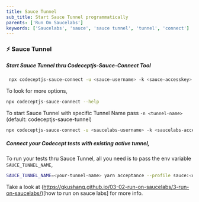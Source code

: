 ```yaml
---
title: Sauce Tunnel
sub_title: Start Sauce Tunnel programmatically
parents: ['Run On Saucelabs']
keywords: ['Saucelabs', 'sauce', 'sauce tunnel', 'tunnel', 'connect']
---
```


### ⚡️ Sauce Tunnel

##### Start Sauce Tunnel thru Codeceptjs-Sauce-Connect Tool

```bash
 npx codeceptjs-sauce-connect -u <sauce-username> -k <sauce-accesskey>
```

To look for more options,

```bash
npx codeceptjs-sauce-connect --help
```

To start Sauce Tunnel with specific Tunnel Name pass `-n <tunnel-name>` (default: codeceptjs-sauce-tunnel)

```bash
npx codeceptjs-sauce-connect -u <saucelabs-username> -k <saucelabs-access-key> -n <saucelabs-tunnel-name>
```

##### Connect your Codecept tests with existing active tunnel,

To run your tests thru Sauce Tunnel, all you need is to pass the env variable `SAUCE_TUNNEL_NAME`,

```bash
SAUCE_TUNNEL_NAME=<your-tunnel-name> yarn acceptance --profile sauce:<options>
```

Take a look at (https://gkushang.github.io/03-02-run-on-saucelabs/3-run-on-saucelabs/)[how to run on sauce labs] for more info.
